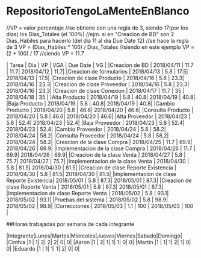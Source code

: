 # RepositorioTengoLaMenteEnBlanco

//VP = valor porcentaje
		//se obtiene con una regla de 3, siendo 17(por los dias) los Dias_Totales (el 100%)
		//ejm. si en "Creacion de BD" son 2 Dias_Habiles para hacerlo (del dia 11 al dia Due Date 12)
		//se hace la regla de 3 VP = (Dias_Habiles * 100) / Dias_Totales
		//siendo en este ejemplo VP = (2 * 100) / 17
		//siendo VP = 11.7

| 			 	 Tarea 	 			       | 	Dia 	|  VP  | VGA |  Due Date  |  VG |
|Creacion de BD 					       | 2018/04/11 | 11.7 | 11.7| 2018/04/12 | 11.7|
|Creacion de formularios			       | 2018/04/13 | 5.8  | 17.5| 2018/04/13 | 17.5|
|Creacion de clase Producto			       | 2018/04/16 | 5.8  | 23.3| 2018/04/16 | 23.3|
|Creacion de clase Proveedor		       | 2018/04/16 | 5.8  | 23.3| 2018/04/16 | 23.3|
|Creacion de clase Conexion			       | 2018/04/17 | 11.7 |  35 | 2018/04/18 |  35 |
|Alta Producto						       | 2018/04/19 | 5.8  | 40.8| 2018/04/19 | 40.8|
|Baja Producto						       | 2018/04/19 | 5.8  | 40.8| 2018/04/19 | 40.8|
|Cambio Producto					       | 2018/04/20 | 5.8  | 46.6| 2018/04/20 | 46.6|
|Consulta Producto					       | 2018/04/20 | 5.8  | 46.6| 2018/04/20 | 46.6|
|Alta Proveedor						       | 2018/04/23 | 5.8  | 52.4| 2018/04/23 | 52.4|
|Baja Proveedor						       | 2018/04/23 | 5.8  | 52.4| 2018/04/23 | 52.4|
|Cambio Proveedor					       | 2018/04/24 | 5.8  | 58.2| 2018/04/24 | 58.2|
|Consulta Proveedor					       | 2018/04/24 | 5.8  | 58.2| 2018/04/24 | 58.2|
|Creacion de la clase Compra		       | 2018/04/25 | 11.7 | 69.9| 2018/04/26 | 69.9|
|Implementacion de la clase Compra         | 2018/04/26 | 11.7 | 69.9| 2018/04/26 | 69.9|
|Creacion de la clase Venta 		       | 2018/04/27 | 5.8  | 75.7| 2018/04/27 | 75.7|
|Implementacion de la clase Venta    	   | 2018/04/30 | 5.8  | 81.5| 2018/04/30 | 81.5|
|Creacion de clase Reporte Existencia	   | 2018/04/30 | 5.8  | 81.5| 2018/04/30 | 81.5|
|Implementacion de clase Reporte Existencia| 2018/05/01 | 5.8  | 87.3| 2018/05/01 | 87.3|
|Creacion de clase Reporte Venta	 	   | 2018/05/01 | 5.8  | 87.3| 2018/05/01 | 87.3|
|Implementacion de clase Reporte Venta	   | 2018/05/02 | 5.8  | 93.1| 2018/05/02 | 93.1|
|Pruebas del sistema					   | 2018/05/02 | 5.8  | 98.9| 2018/05/02 | 98.9|
|Correcciones							   | 2018/05/03 | 1.1  | 100 | 2018/05/03 | 100 |

##Horas trabajadas por semana de cada integrante

|Integrante|Lunes|Martes|Miercoles|Jueves|Viernes|Sabado|Domingo|
|Cinthia   |1	 |	   1|        2|     2|      2|     0|      0|
|Aaron	   |1	 |	   2|        1|     1|      1|     0|      0|
|Martin    |1	 |	   1|        1|     2|      1|     0|      0|
|Eduardo   |1	 |	   1|        1|     1|      2|     0|      0|



